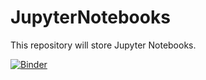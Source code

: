 # JupyterNotebooks

This repository will store Jupyter Notebooks.

[![Binder](https://mybinder.org/badge.svg)](https://mybinder.org/v2/gh/jpush1773/JupyterNotebooks.git/master)
